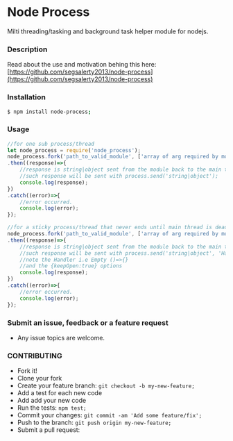 # Node Process
Milti threading/tasking and background task helper module for nodejs.

### Description
Read about the use and motivation behing this here: 
[https://github.com/segsalerty2013/node-process](https://github.com/segsalerty2013/node-process)

### Installation

```bash
$ npm install node-process;
```

### Usage

```javascript
//for one sub process/thread
let node_process = require('node_process');
node_process.fork('path_to_valid_module', ['array of arg required by module'], true)
.then((response)=>{
    //response is string|object sent from the module back to the main thread
    //such response will be sent with process.send('string|object');
    console.log(response);
})
.catch((error)=>{
    //error occurred.
    console.log(error);
});

//for a sticky process/thread that never ends until main thread is dead
node_process.fork('path_to_valid_module', ['array of arg required by module'], false)
.then((response)=>{
    //response is string|object sent from the module back to the main thread
    //such response will be sent with process.send('string|object', 'Handler' ()=>{}, {keepOpen:true});
    //note the Handler i.e Empty ()=>{}
    //and the {keepOpen:true} options
    console.log(response);
})
.catch((error)=>{
    //error occurred.
    console.log(error);
});
```
### Submit an issue, feedback or a feature request
- Any issue topics are welcome.

### CONTRIBUTING
 - Fork it!
 - Clone your fork
 - Create your feature branch: `git checkout -b my-new-feature;`
 - Add a test for each new code
 - Add add your new code
 - Run the tests: `npm test;`
 - Commit your changes: `git commit -am 'Add some feature/fix';`
 - Push to the branch: `git push origin my-new-feature;`
 - Submit a pull request: 
